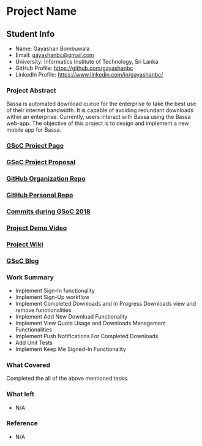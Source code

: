 # Project Name

## Student Info
- Name: Gayashan Bombuwala
- Email: gayashanbc@gmail.com
- University: Informatics Institute of Technology, Sri Lanka
- GitHub Profile: https://github.com/gayashanbc
- LinkedIn Profile: https://www.linkedin.com/in/gayashanbc/

### Project Abstract
Bassa is automated download queue for the enterprise to take the best use of their internet bandwidth. It is capable of avoiding redundant downloads within an enterprise. Currently, users interact with Bassa using the Bassa web-app. The objective of this project is to design and implement a new mobile app for Bassa.

### [GSoC Project Page](https://summerofcode.withgoogle.com/projects/#6521578305617920)

### [GSoC Project Proposal](https://docs.google.com/document/d/1R_QtffE3AR8ZpmaH5BrryML3-F-Zm6C7Kiq9-SgjnWU/edit?usp=sharing)

### [GitHub Organization Repo](https://github.com/scorelab/Bassa-mobile)

### [GitHub Personal Repo](https://github.com/gayashanbc/Bassa-mobile)

### [Commits during GSoC 2018](https://github.com/gayashanbc/Bassa-mobile/commits?author=gayashanbc)

### [Project Demo Video](http://LinkToDemoVideo)

### [Project Wiki](https://github.com/gayashanbc/Bassa-mobile/wiki)

### [GSoC Blog](https://medium.com/@gayashanbc)

### Work Summary
- Implement Sign-In functionality
- Implement Sign-Up workflow
- Implement Completed Downloads and In Progress Downloads view and remove functionalities
- Implement Add New Download Functionality
- Implement View Quota Usage and Downloads Management Functionalities
- Implement Push Notifications For Completed Downloads
- Add Unit Tests
- Implement Keep Me Signed-In Functionality

### What Covered
Completed the all of the above mentioned tasks.

### What left
- N/A

### Reference
- N/A
